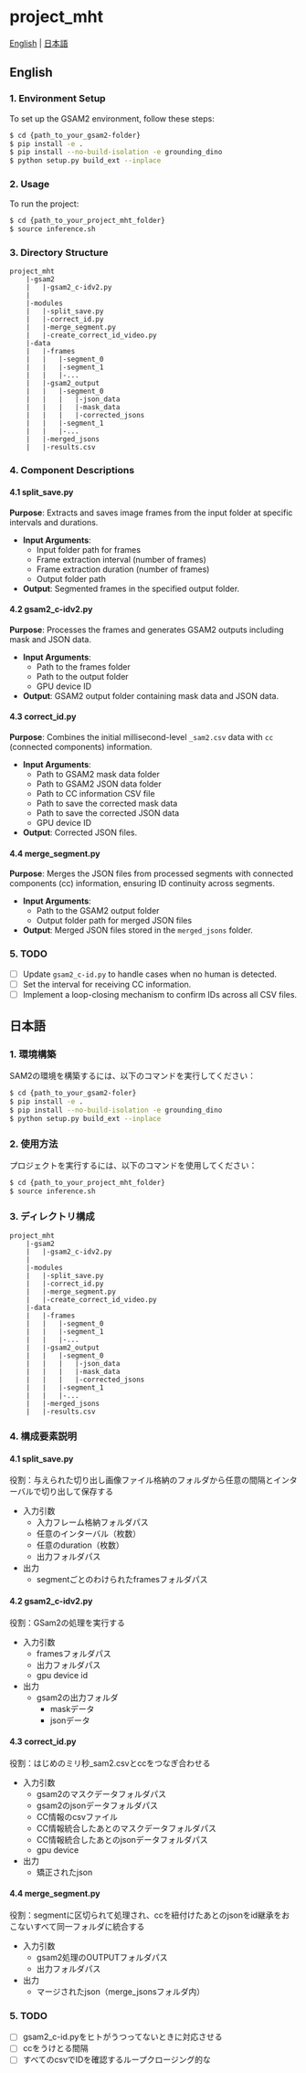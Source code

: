 # project_mht

[English](#english) | [日本語](#japanese)

<a name="english"></a>
## English

### 1. Environment Setup

To set up the GSAM2 environment, follow these steps:

```bash
$ cd {path_to_your_gsam2-folder}
$ pip install -e .
$ pip install --no-build-isolation -e grounding_dino
$ python setup.py build_ext --inplace
```

### 2. Usage

To run the project:

```bash
$ cd {path_to_your_project_mht_folder}
$ source inference.sh
```

### 3. Directory Structure

```
project_mht
    |-gsam2
    |   |-gsam2_c-idv2.py
    |
    |-modules
    |   |-split_save.py
    |   |-correct_id.py
    |   |-merge_segment.py
    |   |-create_correct_id_video.py
    |-data
    |   |-frames
    |   |   |-segment_0
    |   |   |-segment_1
    |   |   |-...
    |   |-gsam2_output
    |   |   |-segment_0
    |   |   |   |-json_data
    |   |   |   |-mask_data
    |   |   |   |-corrected_jsons
    |   |   |-segment_1
    |   |   |-...
    |   |-merged_jsons
    |   |-results.csv
```

### 4. Component Descriptions

#### 4.1 split_save.py

**Purpose**: Extracts and saves image frames from the input folder at specific intervals and durations.

- **Input Arguments**:
  - Input folder path for frames
  - Frame extraction interval (number of frames)
  - Frame extraction duration (number of frames)
  - Output folder path
- **Output**: Segmented frames in the specified output folder.

#### 4.2 gsam2_c-idv2.py

**Purpose**: Processes the frames and generates GSAM2 outputs including mask and JSON data.

- **Input Arguments**:
  - Path to the frames folder
  - Path to the output folder
  - GPU device ID
- **Output**: GSAM2 output folder containing mask data and JSON data.

#### 4.3 correct_id.py

**Purpose**: Combines the initial millisecond-level `_sam2.csv` data with `cc` (connected components) information.

- **Input Arguments**:
  - Path to GSAM2 mask data folder
  - Path to GSAM2 JSON data folder
  - Path to CC information CSV file
  - Path to save the corrected mask data
  - Path to save the corrected JSON data
  - GPU device ID
- **Output**: Corrected JSON files.

#### 4.4 merge_segment.py

**Purpose**: Merges the JSON files from processed segments with connected components (cc) information, ensuring ID continuity across segments.

- **Input Arguments**:
  - Path to the GSAM2 output folder
  - Output folder path for merged JSON files
- **Output**: Merged JSON files stored in the `merged_jsons` folder.

### 5. TODO

- [ ] Update `gsam2_c-id.py` to handle cases when no human is detected.
- [ ] Set the interval for receiving CC information.
- [ ] Implement a loop-closing mechanism to confirm IDs across all CSV files.

<a name="japanese"></a>
## 日本語

### 1. 環境構築

SAM2の環境を構築するには、以下のコマンドを実行してください：

```bash
$ cd {path_to_your_gsam2-foler}
$ pip install -e .
$ pip install --no-build-isolation -e grounding_dino
$ python setup.py build_ext --inplace
```

### 2. 使用方法

プロジェクトを実行するには、以下のコマンドを使用してください：

```bash
$ cd {path_to_your_project_mht_folder}
$ source inference.sh
```

### 3. ディレクトリ構成

```
project_mht
    |-gsam2
    |   |-gsam2_c-idv2.py
    |
    |-modules
    |   |-split_save.py
    |   |-correct_id.py
    |   |-merge_segment.py
    |   |-create_correct_id_video.py
    |-data
    |   |-frames
    |   |   |-segment_0
    |   |   |-segment_1
    |   |   |-...
    |   |-gsam2_output
    |   |   |-segment_0
    |   |   |   |-json_data
    |   |   |   |-mask_data
    |   |   |   |-corrected_jsons
    |   |   |-segment_1
    |   |   |-...
    |   |-merged_jsons
    |   |-results.csv
```

### 4. 構成要素説明

#### 4.1 split_save.py

役割：与えられた切り出し画像ファイル格納のフォルダから任意の間隔とインターバルで切り出して保存する

- 入力引数
  - 入力フレーム格納フォルダパス
  - 任意のインターバル（枚数）
  - 任意のduration（枚数）
  - 出力フォルダパス
- 出力
  - segmentごとのわけられたframesフォルダパス

#### 4.2 gsam2_c-idv2.py

役割：GSam2の処理を実行する

- 入力引数
  - framesフォルダパス
  - 出力フォルダパス
  - gpu device id
- 出力
  - gsam2の出力フォルダ
    - maskデータ
    - jsonデータ

#### 4.3 correct_id.py

役割：はじめのミリ秒_sam2.csvとccをつなぎ合わせる

- 入力引数
  - gsam2のマスクデータフォルダパス
  - gsam2のjsonデータフォルダパス
  - CC情報のcsvファイル
  - CC情報統合したあとのマスクデータフォルダパス
  - CC情報統合したあとのjsonデータフォルダパス
  - gpu device
- 出力
  - 矯正されたjson

#### 4.4 merge_segment.py

役割：segmentに区切られて処理され、ccを紐付けたあとのjsonをid継承をおこないすべて同一フォルダに統合する

- 入力引数
  - gsam2処理のOUTPUTフォルダパス
  - 出力フォルダパス
- 出力
  - マージされたjson（merge_jsonsフォルダ内）

### 5. TODO

- [ ] gsam2_c-id.pyをヒトがうつってないときに対応させる
- [ ] ccをうけとる間隔
- [ ] すべてのcsvでIDを確認するループクロージング的な